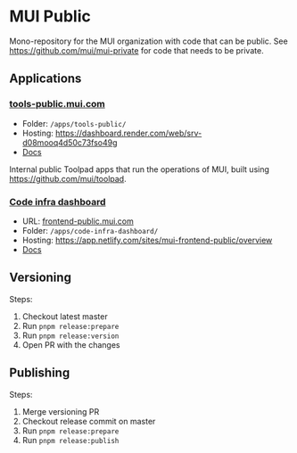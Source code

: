 # MUI Public

Mono-repository for the MUI organization with code that can be public.
See https://github.com/mui/mui-private for code that needs to be private.

## Applications

### [tools-public.mui.com](https://tools-public.mui.com/)

- Folder: `/apps/tools-public/`
- Hosting: https://dashboard.render.com/web/srv-d08mooq4d50c73fso49g
- [Docs](./apps/tools-public/#readme)

Internal public Toolpad apps that run the operations of MUI, built using https://github.com/mui/toolpad.

### [Code infra dashboard](https://frontend-public.mui.com/)

- URL: [frontend-public.mui.com](https://frontend-public.mui.com/)
- Folder: `/apps/code-infra-dashboard/`
- Hosting: https://app.netlify.com/sites/mui-frontend-public/overview
- [Docs](./apps/code-infra-dashboard/#readme)

## Versioning

Steps:

1. Checkout latest master
1. Run `pnpm release:prepare`
1. Run `pnpm release:version`
1. Open PR with the changes

## Publishing

Steps:

1. Merge versioning PR
1. Checkout release commit on master
1. Run `pnpm release:prepare`
1. Run `pnpm release:publish`
